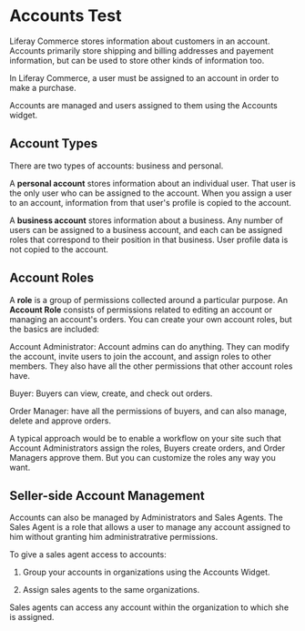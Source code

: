# Accounts Test

Liferay Commerce stores information about customers in an account. Accounts
primarily store shipping and billing addresses and payement information, but
can be used to store other kinds of information too.

In Liferay Commerce, a user must be assigned to an account in order to make a
purchase.

Accounts are managed and users assigned to them using the Accounts widget.

## Account Types

There are two types of accounts: business and personal.

A **personal account** stores information about an individual user. That user
is the only user who can be assigned to the account. When you assign a user to
an account, information from that user's profile is copied to the account.

A **business account** stores information about a business. Any number of users
can be assigned to a business account, and each can be assigned roles that
correspond to their position in that business. User profile data is not copied
to the account.

## Account Roles

A **role** is a group of permissions collected around a particular purpose. An
**Account Role** consists of permissions related to editing an account or
managing an account's orders. You can create your own account roles, but the
basics are included:

Account Administrator: Account admins can do anything. They can modify the
account, invite users to join the account, and assign roles to other members.
They also have all the other permissions that other account roles have.

Buyer: Buyers can view, create, and check out orders.

Order Manager: have all the permissions of buyers, and can also manage, delete
and approve orders.

A typical approach would be to enable a workflow on your site such that Account
Administrators assign the roles, Buyers create orders, and Order Managers
approve them. But you can customize the roles any way you want.

## Seller-side Account Management

Accounts can also be managed by Administrators and Sales Agents. The Sales
Agent is a role that allows a user to manage any account assigned to him
without granting him administratrative permissions.

To give a sales agent access to accounts:

1. Group your accounts in organizations using the Accounts Widget.

2. Assign sales agents to the same organizations.

Sales agents can access any account within the organization to which she is
assigned.
